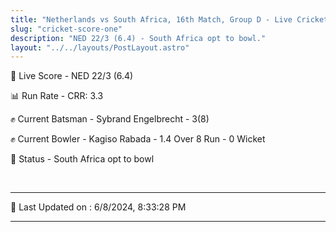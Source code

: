 ```yaml
---
title: "Netherlands vs South Africa, 16th Match, Group D - Live Cricket Score"
slug: "cricket-score-one"
description: "NED 22/3 (6.4) - South Africa opt to bowl."
layout: "../../layouts/PostLayout.astro"
---
```


🔴 Live Score - NED 22/3 (6.4)  

📊 Run Rate - CRR: 3.3  

✊ Current Batsman - Sybrand Engelbrecht - 3(8)  

✊ Current Bowler - Kagiso Rabada - 1.4 Over 8 Run - 0 Wicket  

📑 Status - South Africa opt to bowl

<br />

***

📝 Last Updated on : 6/8/2024, 8:33:28 PM

***

